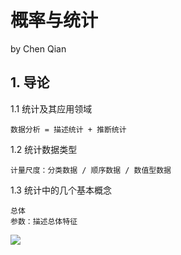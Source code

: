# 概率与统计
  by Chen Qian

**1. 导论**    
------------------------------

1.1 统计及其应用领域
   
    数据分析 = 描述统计 + 推断统计

1.2 统计数据类型
     
    计量尺度：分类数据 / 顺序数据 / 数值型数据

1.3 统计中的几个基本概念
    
    总体 
    参数：描述总体特征

![](http://latex.codecogs.com/gif.latex?\\mu)

    
